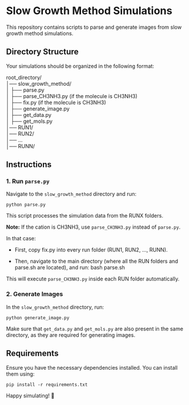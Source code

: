 # Slow Growth Method Simulations

This repository contains scripts to parse and generate images from slow growth method simulations.

## Directory Structure

Your simulations should be organized in the following format:

root_directory/  
│── slow_growth_method/  
│   ├── parse.py  
│   ├── parse_CH3NH3.py  (if the molecule is CH3NH3)  
│   ├── fix.py            (if the molecule is CH3NH3)  
│   ├── generate_image.py  
│   ├── get_data.py  
│   ├── get_mols.py  
│── RUN1/  
│── RUN2/  
│── ...  
│── RUNN/

## Instructions

### 1. Run `parse.py`

Navigate to the `slow_growth_method` directory and run:

    python parse.py

This script processes the simulation data from the RUNX folders.

**Note:** If the cation is CH3NH3, use `parse_CH3NH3.py` instead of `parse.py`.

In that case:

- First, copy fix.py into every run folder (RUN1, RUN2, ..., RUNN).

- Then, navigate to the main directory (where all the RUN folders and parse.sh are located), and run: bash parse.sh

This will execute `parse_CH3NH3.py` inside each RUN folder automatically.

### 2. Generate Images

In the `slow_growth_method` directory, run:

    python generate_image.py

Make sure that `get_data.py` and `get_mols.py` are also present in the same directory, as they are required for generating images.

## Requirements

Ensure you have the necessary dependencies installed. You can install them using:

    pip install -r requirements.txt

Happy simulating! 🚀
